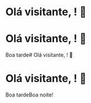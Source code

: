 # Olá visitante, <!-- start-greeting --><!-- end-greeting -->! 👋
# Olá visitante, <!-- start-greeting --><!-- end-greeting -->! 👋
Boa tarde# Olá visitante, <!-- start-greeting --><!-- end-greeting -->! 👋
# Olá visitante, <!-- start-greeting --><!-- end-greeting -->! 👋
Boa tardeBoa noite!